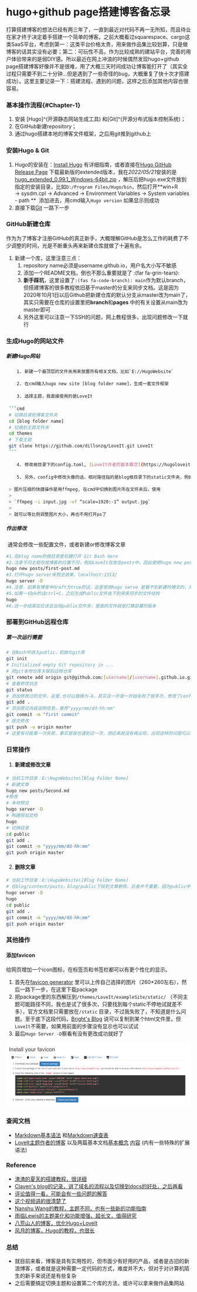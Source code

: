 # hugo+github page搭建博客备忘录


<!--more-->

打算搭建博客的想法已经有两三年了，一直到最近对代码不再一无所知，而且待业在家才终于决定着手搭建一个简单的博客。之前大概看过squarespace、cargo这类SaaS平台，考虑到第一：这类平台价格太贵，用来做作品集比较划算，只是做博客的话其实没有必要；第二：可玩性不高，作为比较成熟的建站平台，完善的用户体验带来的是弱DIY感。所以最近在网上冲浪的时候偶然发现hugo+github page搭建博客好像并不是很难，用了大概三天时间成功让博客能打开了（其实全过程只需要不到二十分钟...但是遇到了一些奇怪的bug，大概重复了快十次才搭建成功）。这里主要记录一下：搭建流程、遇到的问题，这样之后添加其他内容也很容易。

### 基本操作流程{#Chapter-1}

1. 安装 [Hugo]^(开源静态网站生成工具) 和[Git]^(开源分布式版本控制系统)；
2. 在GitHub新建repository；
3. 通过hugo搭建本地的博客文件框架，之后用git推到github上



### 安装Hugo & Git

1. Hugo的安装在：[Install Hugo](https://gohugo.io/getting-started/installing/) 有详细指南，或者直接在[Hugo GitHub Release Page](https://github.com/gohugoio/hugo/releases) 下载最新版的extended版本，我在*2022/05/21*安装的是[hugo_extended_0.99.1_Windows-64bit.zip](https://github.com/gohugoio/hugo/releases/download/v0.99.1/hugo_extended_0.99.1_Windows-64bit.zip) ，解压后把hugo.exe文件放到指定的安装目录，比如`D:/Program Files/Hugo/bin`，然后打开**win+R &rarr; sysdm.cpl &rarr; Advanced &rarr; Environment Variables &rarr; System variables - path **  添加进去，用cmd输入`Hugo version` 如果显示则成功
2. 直接下载[Git](https://git-scm.com/) 一路下一步

### GitHub新建仓库

作为为了博客才注册GitHub的真正新手，大概理解GitHub是怎么工作的耗费了不少调整的时间，光是不断重头再来新建仓库就做了十遍有余。

1. 新建一个库，这里注意三点：
   1. repository name必须是username.github.io，用户名大小写不敏感
   2. 添加一个README文档，倒也不那么重要就是了 :(far fa-grin-tears):
   3. **新手踩坑**，这里设置了`:(fas fa-code-branch): main`作为默认branch，但搭建博客的很多教程依旧基于master的分支来同步文档。这是因为2020年10月1日以后Github把新建仓库的默认分支从master改为main了，其实只需要在仓库的设置里把**branch**和**pages** 中的有关设置从main改为master即可
   4. 另外这里可以注意一下SSH的问题，网上教程很多，出现问题修改一下就行

### 生成Hugo的网站文件

##### 	新建Hugo网站

~~~bash
	1. 新建一个最顶层的文件夹用来放置所有相关文档，比如`E://HugoWebsite`

	2. 在cmd输入hugo new site [blog folder name]，生成一套文件框架

	3. 选择主题，我直接使用的是LoveIt

 ```cmd
 # 切换目录到博客文件夹
 cd [blog folder name]
 # 切换到主题文件夹
 cd themes
 # 下载主题
 git clone https://github.com/dillonzq/LoveIt.git LoveIt
 ```

	4. 修改根目录下的config.toml, [LoveIt作者的基本概念](https://hugoloveit.com/zh-cn/theme-documentation-basics/)里的**2.3 基础配置** 和**3.1 网站配置** 两个部分基本囊括了可以修改的部分，直接复制到config中，修改需要修改的部分即可。这里需要注意这连个部分的配置参考中有重复的部分，`[markup]`的部分就有所重合

	5. 另外，config中修改头像的话，相对路径指的是blog根目录下的static文件夹，例如，在config中头像的地址为`/images/avatar.png`， 那么它的绝对路径为`E://HugoWebsite/[Blog Folder name]/images/avatar.png`  

 > 图片压缩的快捷操作是用ffmpeg, 在cmd中切换到图片所在文件夹后，使用
 >
 > `ffmpeg -i input.jpg -vf “scale=1920:-1” output.jpg` 
 >
 > 就可以等比例调整图片大小，再也不用打开ps了
~~~

##### 	作出修改

​		通常会修改一些配置文件，或者新建or修改博客文章

```bash
#1.在blog name的根目录里右键打开 Git Bash Here
#2.注意不同主题存放博客的位置不同，例如LoveIt存放在posts中，因此使用hugo new posts, 而其他一些主题可能存放在post或者其他名字的文件夹下
hugo new posts/first-post.md
#3.打开hugo server来预览效果，localhost:1313/
hugo server -D
#4.注意，如果有博客中draft为true的话，这里使用hugo serve 是看不到新建的博文的，另一种方式是 hugo serve --buildDrafts， 目的都是overwrite这里draft的参数，但是在在线版本还是要记得修改draft的值为false
#5.如果一切ok的话ctrl+C，之后生成Public文件夹下的用来同步的文件结构
hugo
#6.这一步结束后应该会出现public文件夹，里面的文件就是打算部署的版本
```

### 部署到GitHub远程仓库

##### 第一次运行需要

```bash
# 在Bash中进入public，初始化git库
git init
# Initialized empty Git repository in ...
# 把git本地仓库关联到远程仓库
git remote add origin git@github.com:[username]/[username].github.io.git
# 查看修改状态
git status
# 添加修改过的文件，这里.也可以替换为-A，其实这一步我一开始失败了很多次，修改了config文件以后git add并不会增加修改后的文件，后来不知道多了哪一步操作以后就好了
git add .
# 添加提交内容说明信息，推荐"yyyy/mm/dd-hh:mm"
git commit -m "first commit"
# 提交修改
git push -u origin master
# 这里有可能第一次失败，事实是我也遇到过一次，但后来就没有再出现，出现这样的问题可以参考“渣渣的夏天”的说明
```

### 日常操作

1. #### 新建或修改文章

``` bash
# 当前工作目录：E:\HugoWebsite\[Blog Folder Name]
# 新建文章
hugo new posts/Second.md
#修改
# 本地预览
hugo server -D
# 构建网站文档
hugo
# 切换目录
cd public
git add .
git commit -m "yyyy/mm/dd-hh:mm"
git push origin master
```

2. #### 删除文章

``` bash
# 当前工作目录：E:\HugoWebsite\[Blog Folder Name]
# 在blog/content/posts，blog/public下找到文章删除，后者并不重要，因为public中除了.git文件夹以外的文件都会在hugo命令中重建
hugo server -D
hugo
cd public
git add .
git commit -m "yyyy/mm/dd-hh:mm"
git push origin master
```

### 其他操作

#### 添加favicon

给网页增加一个icon图标，在标签页和书签栏都可以有更个性化的显示。

1. 首先在[favicon generator](https://realfavicongenerator.net/) 里可以上传自己选择的图片（260*260左右），然后一路下一步，在这里下载package
2. 把package里的东西解压到`/themes/LoveIt/exampleSite/static/` （不同主题可能路径不同，我也是试了很多次，只要找到每个static不停地试就差不多），官方文档里只需要放在`/static` 目录，不过我失败了，不知道是什么问题。至于底下这段代码，[Bright's Blog](https://ibrights.github.io/post/blog20210527/) 说可以复制到某个html文件里，但`LoveIt`不需要，如果用前面的步骤没有显示也可以试试
3. 最后`Hugo Server -D`察看有没有更改成功就好了

![favicon](/first_post/favicon.png)

### 查阅文档

* [Markdown基本语法](https://www.markdown.xyz/basic-syntax/) 和[Markdown速查表](https://www.markdown.xyz/cheat-sheet/)
* [LoveIt主题作者的博客](https://hugoloveit.com/zh-cn) 以及两篇基本文档[基本概念](https://hugoloveit.com/zh-cn/theme-documentation-basics/) [内容](https://hugoloveit.com/zh-cn/theme-documentation-content/) (内有一些特殊的扩展语法)

### Reference

* [渣渣的夏天的搭建教程，很详细](https://zz2summer.github.io/github-pages-hugo-%E6%90%AD%E5%BB%BA%E4%B8%AA%E4%BA%BA%E5%8D%9A%E5%AE%A2/#%E5%85%AB%E7%BB%86%E8%8A%82%E4%BC%98%E5%8C%96)
* [Claven's blog的记录，讲了域名的流程以及切换到docs的好处，之后再看](https://z24z.com/post/2021/github-pages-for-blog/)
* [评论值得一看，可能会有一些问题的解答](https://zhuanlan.zhihu.com/p/57361697)
* [这个视频讲的很清楚了](https://www.bilibili.com/video/BV1x64y117PX?spm_id_from=333.337.search-card.all.click)
* [Nanshu Wang的教程，主题不同，也有一些新的功能指南](http://nanshu.wang/post/2015-01-31/)
* [雨临Lewis的主题美化和功能增强，超长文，值得研究](https://lewky.cn/posts/hugo-3.2.html/)
* [八荒山人的博客，优化Hugo+LoveIt](https://www.bahuangshanren.tech/2021-2/#%E6%9C%AC%E5%9C%B0%E8%B0%83%E8%AF%95%E6%97%B6%E5%8A%A0%E8%BD%BD%E8%AF%84%E8%AE%BA%E7%B3%BB%E7%BB%9F)
* [风月的博客，Hugo的教程，也很长](https://kuang.netlify.app/blog/hugo.html)

### 总结

* 就目前来看，博客是具有实用性的，但市面少有好用的产品，或者是古旧的新浪博客，或者就是这种需要一定代码的方式，难度并不大，但对于对计算机陌生的新手来说还是有些复杂
* 之后需要搞定切换主题和设置第二个库的方法，或许可以拿来做作品集网站


